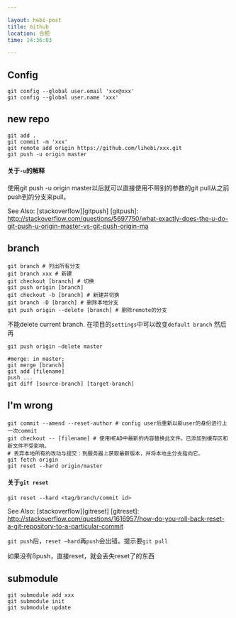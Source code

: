 ```yaml
---

layout: hebi-post
title: Github
location: 合肥
time: 14:36:03

---
```


## Config

```
git config --global user.email 'xxx@xxx'
git config --global user.name 'xxx'
```

## new repo

```
git add .
git commit -m 'xxx'
git remote add origin https://github.com/lihebi/xxx.git
git push -u origin master
```

#### 关于`-u`的解释
使用git push -u origin master以后就可以直接使用不带别的参数的git pull从之前push到的分支来pull。

See Also: [stackoverflow][gitpush]
[gitpush]: http://stackoverflow.com/questions/5697750/what-exactly-does-the-u-do-git-push-u-origin-master-vs-git-push-origin-ma
## branch

```
git branch # 列出所有分支
git branch xxx # 新建
git checkout [branch] # 切换
git push origin [branch]
git checkout -b [branch] # 新建并切换
git branch -D [branch] # 删除本地分支
git push origin --delete [branch] # 删除remote的分支
```

不能delete current branch.
在项目的`settings`中可以改变`default branch`
然后再
```
git push origin —delete master
```

```
#merge: in master;
git merge [branch]
git add [filename]
push ...
git diff [source-branch] [target-branch]
```

## I'm wrong

```
git commit --amend --reset-author # config user后重新以新user的身份进行上一次commit
git checkout -- [filename] # 使用HEAD中最新的内容替换此文件。已添加到缓存区和新文件不受影响。
# 丢弃本地所有的改动与提交：到服务器上获取最新版本，并将本地主分支指向它。
git fetch origin
git reset --hard origin/master
```

#### 关于`git reset`

```
git reset --hard <tag/branch/commit id>
```
See Also: [stackoverflow][gitreset]
[gitreset]: http://stackoverflow.com/questions/1616957/how-do-you-roll-back-reset-a-git-repository-to-a-particular-commit

`git push`后，`reset —hard`再`push`会出错。提示要`git pull`

如果没有ßpush，直接reset，就会丢失reset了的东西

## submodule

```
git submodule add xxx
git submodule init
git submodule update
```
